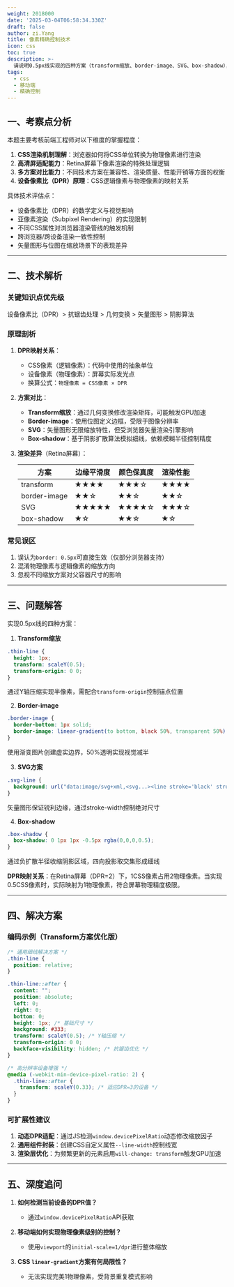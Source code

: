 ```yaml
---
weight: 2018000
date: '2025-03-04T06:58:34.330Z'
draft: false
author: zi.Yang
title: 像素精确控制技术
icon: css
toc: true
description: >-
  请说明0.5px线实现的四种方案（transform缩放、border-image、SVG、box-shadow），对比不同方案在Retina屏幕下的渲染效果差异，并解释CSS像素与设备像素比（DPR）的映射关系。
tags:
  - css
  - 移动端
  - 精确控制
---
```


## 一、考察点分析

本题主要考核前端工程师对以下维度的掌握程度：

1. **CSS渲染机制理解**：浏览器如何将CSS单位转换为物理像素进行渲染
2. **高清屏适配能力**：Retina屏幕下像素渲染的特殊处理逻辑
3. **多方案对比能力**：不同技术方案在兼容性、渲染质量、性能开销等方面的权衡
4. **设备像素比（DPR）原理**：CSS逻辑像素与物理像素的映射关系

具体技术评估点：

- 设备像素比（DPR）的数学定义与视觉影响
- 亚像素渲染（Subpixel Rendering）的实现限制
- 不同CSS属性对浏览器渲染管线的触发机制
- 跨浏览器/跨设备渲染一致性控制
- 矢量图形与位图在缩放场景下的表现差异

---

## 二、技术解析

### 关键知识点优先级

设备像素比（DPR）> 抗锯齿处理 > 几何变换 > 矢量图形 > 阴影算法

### 原理剖析

1. **DPR映射关系**：
   - CSS像素（逻辑像素）：代码中使用的抽象单位
   - 设备像素（物理像素）：屏幕实际发光点
   - 换算公式：`物理像素 = CSS像素 × DPR`

2. **方案对比**：
   - **Transform缩放**：通过几何变换修改渲染矩阵，可能触发GPU加速
   - **Border-image**：使用位图定义边框，受限于图像分辨率
   - **SVG**：矢量图形无限缩放特性，但受浏览器矢量渲染引擎影响
   - **Box-shadow**：基于阴影扩散算法模拟细线，依赖模糊半径控制精度

3. **渲染差异**（Retina屏幕）：

   | 方案          | 边缘平滑度 | 颜色保真度 | 渲染性能 |
   |---------------|------------|------------|----------|
   | transform     | ★★★★       | ★★★☆       | ★★★★     |
   | border-image  | ★★☆        | ★★☆        | ★★☆      |
   | SVG           | ★★★★★      | ★★★★☆     | ★★★☆     |
   | box-shadow    | ★☆         | ★★☆        | ★☆       |

### 常见误区

1. 误认为`border: 0.5px`可直接生效（仅部分浏览器支持）
2. 混淆物理像素与逻辑像素的缩放方向
3. 忽视不同缩放方案对父容器尺寸的影响

---

## 三、问题解答

实现0.5px线的四种方案：

1. **Transform缩放**

```css
.thin-line {
  height: 1px;
  transform: scaleY(0.5);
  transform-origin: 0 0;
}
```

通过Y轴压缩实现半像素，需配合`transform-origin`控制锚点位置

2. **Border-image**

```css
.border-image {
  border-bottom: 1px solid;
  border-image: linear-gradient(to bottom, black 50%, transparent 50%) 0 0 1;
}
```

使用渐变图片创建虚实边界，50%透明实现视觉减半

3. **SVG方案**

```css
.svg-line {
  background: url("data:image/svg+xml,<svg...><line stroke='black' stroke-width='1' .../></svg>");
}
```

矢量图形保证锐利边缘，通过stroke-width控制绝对尺寸

4. **Box-shadow**

```css
.box-shadow {
  box-shadow: 0 1px 1px -0.5px rgba(0,0,0,0.5);
}
```

通过负扩散半径收缩阴影区域，四向投影取交集形成细线

**DPR映射关系**：在Retina屏幕（DPR=2）下，1CSS像素占用2物理像素。当实现0.5CSS像素时，实际映射为1物理像素，符合屏幕物理精度极限。

---

## 四、解决方案

### 编码示例（Transform方案优化版）

```css
/* 通用细线解决方案 */
.thin-line {
  position: relative;
}

.thin-line::after {
  content: "";
  position: absolute;
  left: 0;
  right: 0;
  bottom: 0;
  height: 1px; /* 基础尺寸 */
  background: #333;
  transform: scaleY(0.5); /* Y轴压缩 */
  transform-origin: 0 0;
  backface-visibility: hidden; /* 抗锯齿优化 */
}

/* 高分辨率设备增强 */
@media (-webkit-min-device-pixel-ratio: 2) {
  .thin-line::after {
    transform: scaleY(0.33); /* 适应DPR=3的设备 */
  }
}
```

### 可扩展性建议

1. **动态DPR适配**：通过JS检测`window.devicePixelRatio`动态修改缩放因子
2. **通用组件封装**：创建CSS自定义属性`--line-width`控制线宽
3. **渲染层优化**：为频繁更新的元素启用`will-change: transform`触发GPU加速

---

## 五、深度追问

1. **如何检测当前设备的DPR值？**
   - 通过`window.devicePixelRatio`API获取

2. **移动端如何实现物理像素级别的控制？**
   - 使用`viewport`的`initial-scale=1/dpr`进行整体缩放

3. **CSS `linear-gradient`方案有何局限性？**
   - 无法实现完美1物理像素，受背景重复模式影响
